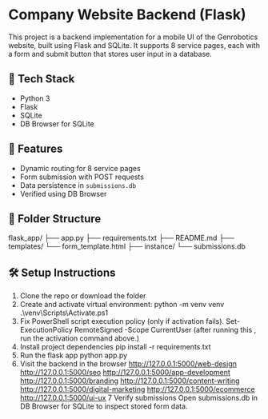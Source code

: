 # Company Website Backend (Flask)

This project is a backend implementation for a mobile UI of the Genrobotics website, built using Flask and SQLite. It supports 8 service pages, each with a form and submit button that stores user input in a database.

## 🔧 Tech Stack
- Python 3
- Flask
- SQLite
- DB Browser for SQLite

## 🚀 Features
- Dynamic routing for 8 service pages
- Form submission with POST requests
- Data persistence in `submissions.db`
- Verified using DB Browser

## 📂 Folder Structure
flask_app/ 
   ├── app.py
   ├── requirements.txt 
   ├── README.md 
   ├── templates/ 
         └── form_template.html
   ├── instance/ 
         └── submissions.db



## 🛠️ Setup Instructions

1. Clone the repo or download the folder
2. Create and activate virtual environment:
       python -m venv venv
       .\venv\Scripts\Activate.ps1  
3. Fix PowerShell script execution policy (only if activation fails).
      Set-ExecutionPolicy RemoteSigned -Scope CurrentUser
      (after running this , run the activation command above.)
4. Install project dependencies
      pip install -r requirements.txt
5. Run the flask app
      python app.py
6. Visit the backend in the browser
      http://127.0.0.1:5000/web-design
      http://127.0.0.1:5000/seo
      http://127.0.0.1:5000/app-development
      http://127.0.0.1:5000/branding
      http://127.0.0.1:5000/content-writing
      http://127.0.0.1:5000/digital-marketing
      http://127.0.0.1:5000/ecommerce
      http://127.0.0.1:5000/ui-ux
7  Verify submissions Open submissions.db in DB Browser for SQLite to inspect stored form data.
           
 
     
         